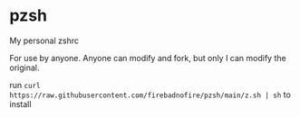 # pzsh
My personal zshrc

For use by anyone. Anyone can modify and fork, but only I can modify the original.

run `curl https://raw.githubusercontent.com/firebadnofire/pzsh/main/z.sh | sh` to install
